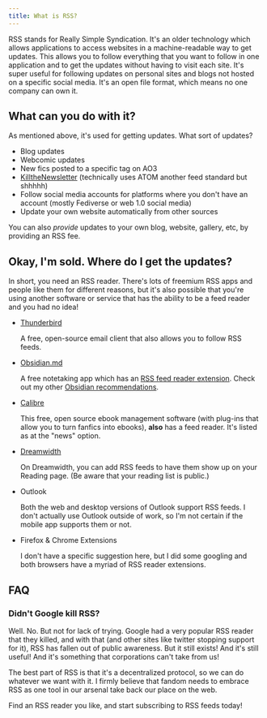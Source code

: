 ```yaml
---
title: What is RSS?
---
```


RSS stands for Really Simple Syndication. It's an older technology which allows
applications to access websites in a machine-readable way to get updates. This
allows you to follow everything that you want to follow in one application and
to get the updates without having to visit each site. It's super useful for
following updates on personal sites and blogs not hosted on a specific social
media. It's an open file format, which means no one company can own it.

## What can you do with it?

As mentioned above, it's used for getting updates. What sort of updates?

- Blog updates
- Webcomic updates
- New fics posted to a specific tag on AO3
- [KilltheNewsletter](https://kill-the-newsletter.com/) (technically uses ATOM
  another feed standard but shhhhh)
- Follow social media accounts for platforms where you don't have an account
  (mostly Fediverse or web 1.0 social media)
- Update your own website automatically from other sources

You can also _provide_ updates to your own blog, website, gallery, etc, by
providing an RSS fee.

## Okay, I'm sold. Where do I get the updates?

In short, you need an RSS reader. There's lots of freemium RSS apps and people
like them for different reasons, but it's also possible that you're using
another software or service that has the ability to be a feed reader and you had
no idea!

- [Thunderbird](https://www.thunderbird.net/)

  A free, open-source email client that also allows you to follow RSS feeds.

- [Obsidian.md](https://obsidian.md/)

  A free notetaking app which has an
  [RSS feed reader extension](https://github.com/joethei/obsidian-rss). Check
  out my other [Obsidian recommendations](/docs/obsidian/extensions).

- [Calibre](https://calibre-ebook.com/)

  This free, open source ebook management software (with plug-ins that allow you
  to turn fanfics into ebooks), **also** has a feed reader. It's listed as at
  the "news" option.

- [Dreamwidth](https://www.dreamwidth.org)

  On Dreamwidth, you can add RSS feeds to have them show up on your Reading
  page. (Be aware that your reading list is public.)

- Outlook

  Both the web and desktop versions of Outlook support RSS feeds. I don't
  actually use Outlook outside of work, so I'm not certain if the mobile app
  supports them or not.

- Firefox & Chrome Extensions

  I don't have a specific suggestion here, but I did some googling and both
  browsers have a myriad of RSS reader extensions.

## FAQ

### Didn't Google kill RSS?

Well. No. But not for lack of trying. Google had a very popular RSS reader that
they killed, and with that (and other sites like twitter stopping support for
it), RSS has fallen out of public awareness. But it still exists! And it's still
useful! And it's something that corporations can't take from us!

The best part of RSS is that it's a decentralized protocol, so we can do
whatever we want with it. I firmly believe that fandom needs to embrace RSS as
one tool in our arsenal take back our place on the web.

Find an RSS reader you like, and start subscribing to RSS feeds today!
